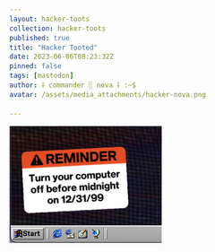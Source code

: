 ```yaml
---
layout: hacker-toots
collection: hacker-toots
published: true
title: "Hacker Tooted"
date: 2023-06-06T08:23:32Z
pinned: false
tags: [mastodon]
author: ⸸ commander ░ nova ⸸ :~$
avatar: /assets/media_attachments/hacker-nova.png

---
```




![media](/assets/media_attachments/files/110/496/304/983/332/250/original/987481b5e3cf6135.png)
